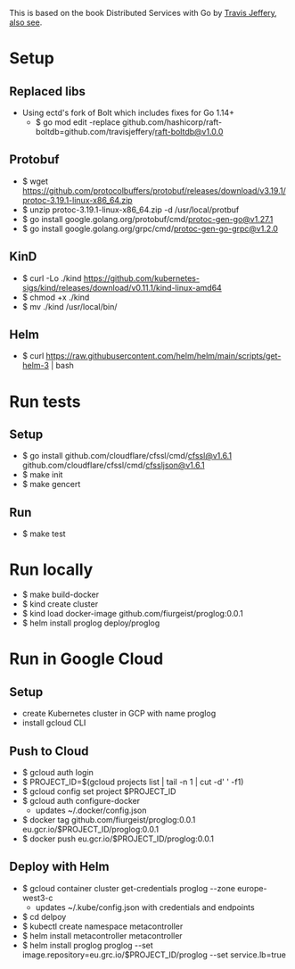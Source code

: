 This is based on the book Distributed Services with Go by [Travis Jeffery](https://github.com/travisjeffery), [also see](https://github.com/travisjeffery/proglog).

# Setup
## Replaced libs
* Using ectd's fork of Bolt which includes fixes for Go 1.14+
  * $ go mod edit -replace github.com/hashicorp/raft-boltdb=github.com/travisjeffery/raft-boltdb@v1.0.0
## Protobuf
* $ wget https://github.com/protocolbuffers/protobuf/releases/download/v3.19.1/protoc-3.19.1-linux-x86_64.zip
* $ unzip protoc-3.19.1-linux-x86_64.zip -d /usr/local/protbuf
* $ go install google.golang.org/protobuf/cmd/protoc-gen-go@v1.27.1
* $ go install google.golang.org/grpc/cmd/protoc-gen-go-grpc@v1.2.0
## KinD
* $ curl -Lo ./kind https://github.com/kubernetes-sigs/kind/releases/download/v0.11.1/kind-linux-amd64
* $ chmod +x ./kind
* $ mv ./kind /usr/local/bin/
## Helm
* $ curl https://raw.githubusercontent.com/helm/helm/main/scripts/get-helm-3 | bash

# Run tests
## Setup
* $ go install github.com/cloudflare/cfssl/cmd/cfssl@v1.6.1 github.com/cloudflare/cfssl/cmd/cfssljson@v1.6.1
* $ make init
* $ make gencert
## Run
* $ make test

# Run locally
* $ make build-docker
* $ kind create cluster
* $ kind load docker-image github.com/fiurgeist/proglog:0.0.1
* $ helm install proglog deploy/proglog

# Run in Google Cloud
## Setup
* create Kubernetes cluster in GCP with name proglog
* install gcloud CLI
## Push to Cloud
* $ gcloud auth login
* $ PROJECT_ID=$(gcloud projects list | tail -n 1 | cut -d' ' -f1)
* $ gcloud config set project $PROJECT_ID
* $ gcloud auth configure-docker
  * updates ~/.docker/config.json
* $ docker tag github.com/fiurgeist/proglog:0.0.1 eu.gcr.io/$PROJECT_ID/proglog:0.0.1
* $ docker push eu.gcr.io/$PROJECT_ID/proglog:0.0.1
## Deploy with Helm
* $ gcloud container cluster get-credentials proglog --zone europe-west3-c
  * updates ~/.kube/config.json with credentials and endpoints
* $ cd delpoy
* $ kubectl create namespace metacontroller
* $ helm install metacontroller metacontroller
* $ helm install proglog proglog --set image.repository=eu.grc.io/$PROJECT_ID/proglog --set service.lb=true